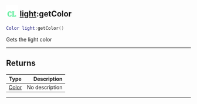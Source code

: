 ## <img src="../../.gitbook/assets/client.png" width="32" height="32" /> [light](../light/README.md):getColor

```lua
Color light:getColor()
```

Gets the light color<br>

-----------------
## Returns

| Type   | Description |
| ------ | ----------: |
| [Color](../color/README.md) | No description |


--------